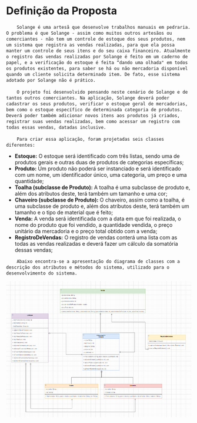 # Definição da Proposta

```
    Solange é uma artesã que desenvolve trabalhos manuais em pedraria. O problema é que Solange - assim como muitos outros artesãos ou comerciantes - não tem um controle de estoque dos seus produtos, nem um sistema que registra as vendas realizadas, para que ela possa manter um controle de seus itens e do seu caixa financeiro. Atualmente o registro das vendas realizadas por Solange é feito em um caderno de papel, e a verificação do estoque é feita “dando uma olhada" em todos os produtos existentes, para saber se há ou não mercadoria disponível quando um cliente solicita determinado item. De fato, esse sistema adotado por Solange não é prático.

    O projeto foi desenvolvido pensando neste cenário de Solange e de tantos outros comerciantes. Na aplicação, Solange deverá poder cadastrar os seus produtos, verificar o estoque geral de mercadorias, bem como o estoque específico de determinada categoria de produtos. Deverá poder também adicionar novos itens aos produtos já criados, registrar suas vendas realizadas, bem como acessar um registro com todas essas vendas, datadas inclusive.  

    Para criar essa aplicação, foram projetadas seis classes diferentes: 
```
* **Estoque:** O estoque será identificado com três listas, sendo uma de produtos gerais e outras duas de produtos de categorias específicas;
* **Produto:** Um produto não poderá ser instanciado e será identificado com um nome, um identificador único, uma categoria, um preço e uma quantidade;
* **Toalha (subclasse de Produto):** A toalha é uma subclasse de produto e, além dos atributos deste, terá também um tamanho e uma cor;
* **Chaveiro (subclasse de Produto):** O chaveiro, assim como a toalha, é uma subclasse de produto e, além dos atributos deste, terá também um tamanho e o tipo de material que é feito;
* **Venda:** A venda será identificada com a data em que foi realizada, o nome do produto que foi vendido, a quantidade vendida, o preço unitário da mercadoria e o preço total obtido com a venda;
* **RegistroDeVendas:** O registro de vendas conterá uma lista com as todas as vendas realizadas e deverá fazer um cálculo da somatória dessas vendas;

```
    Abaixo encontra-se a apresentação do diagrama de classes com a descrição dos atributos e métodos do sistema, utilizado para o desenvolvimento do sistema. 
```

<img src='./UML.png' alt='Diagrama UML'>